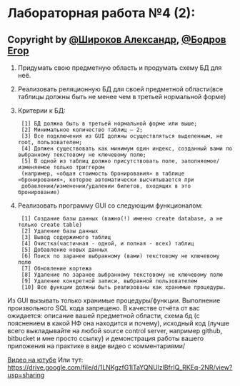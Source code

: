 <h1> Лабораторная работа №4 (2): </h1>

## Copyright by **[@Широков Александр](https://github.com/AlexShi23)**, **[@Бодров Егор](https://github.com/EgorBodrov)**

1. Придумать свою предметную область и продумать схему БД для неё.
2. Реализовать реляционную БД для своей предметной области(все таблицы должны быть не менее чем в третьей нормальной форме)
3. Критерии к БД:

		[1] БД должна быть в третьей нормальной форме или выше;
		[2] Минимальное количество таблиц – 2;
		[3] Все подключения из GUI должны осуществляться выделенным, не root, пользователем;
		[4] Должен существовать как минимум один индекс, созданный вами по выбранному текстовому не ключевому полю;
		[5] В одной из таблиц должно присутствовать поле, заполняемое/изменяемое только триггером
		(например, «общая стоимость бронирования» в таблице «бронирования», которое автоматически высчитывается при 
		добавлении/изменении/удалении билетов, входящих в это бронирование)

4. Реализовать программу GUI со следующим функционалом:

		[1] Создание базы данных (важно(!) именно create database, а не только create table)
		[2] Удаление базы данных
		[3] Вывод содержимого таблиц
		[4] Очистка(частичная - одной, и полная - всех) таблиц
		[5] Добавление новых данных
		[6] Поиск по заранее выбранному (вами) текстовому не ключевому полю
		[7] Обновление кортежа
		[8] Удаление по заранее выбранному текстовому не ключевому полю
		[9] Удаление конкретной записи, выбранной пользователем
		[10] Все функции должны быть реализованы как хранимые процедуры.

Из GUI вызывать только хранимые процедуры/функции. Выполнение произвольного SQL кода запрещено. 
В качестве отчёта от вас ожидается: описание вашей предметной области, схема бд (с пояснением в какой НФ она находится и почему), 
исходный код (лучше всего выкладывайте на любой source control server, например github, bitbucket и мне просто ссылку) 
и демонстрация работы вашего приложения на практике в виде видео с комментариями/

[Видео на ютубе](https://www.youtube.com/watch?v=g1dHj4YrjFM&ab_channel=%D0%95%D0%B3%D0%BE%D1%80%D0%91%D0%BE%D0%B4%D1%80%D0%BE%D0%B2)
Или тут: https://drive.google.com/file/d/1LNKgzfG1lTaYQNUlzlBfrIQ_RKEq-2NR/view?usp=sharing
